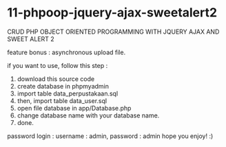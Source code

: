 # 11-phpoop-jquery-ajax-sweetalert2

CRUD PHP OBJECT ORIENTED PROGRAMMING WITH JQUERY AJAX AND SWEET ALERT 2

feature bonus : asynchronous upload file.

if you want to use, follow this step :

1. download this source code
2. create database in phpmyadmin
3. import table data_perpustakaan.sql
4. then, import table data_user.sql
5. open file database in app/Database.php
6. change database name with your database name.
7. done.

password login : username : admin, password : admin
hope you enjoy! :)
